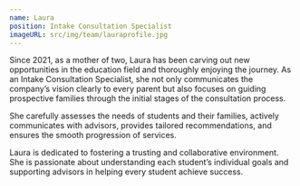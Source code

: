 ```yaml
---
name: Laura
position: Intake Consultation Specialist
imageURL: src/img/team/lauraprofile.jpg
---
```


Since 2021, as a mother of two, Laura has been carving out new opportunities in the education field
and thoroughly enjoying the journey. As an Intake Consultation Specialist, she not only communicates
the company’s vision clearly to every parent but also focuses on guiding prospective families through
the initial stages of the consultation process.

She carefully assesses the needs of students and their families, actively communicates with advisors, provides
tailored recommendations, and ensures the smooth
progression of services.

Laura is dedicated to fostering a trusting and collaborative environment. She is passionate about
understanding each student’s individual goals and supporting advisors in helping every student achieve
success.
